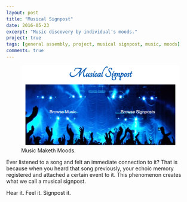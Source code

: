 ```yaml
---
layout: post
title: "Musical Signpost"
date: 2016-05-23
excerpt: "Music discovery by individual's moods."
project: true
tags: [general assembly, project, musical signpost, music, moods]
comments: true
---
```


<figure>
	<a href="https://intense-gorge-85005.herokuapp.com/"><img src="../assets/img/musicalSignpost.png"></a>
	<figcaption> Music Maketh Moods.</figcaption>
</figure>

Ever listened to a song and felt an immediate connection to it?
That is because when you heard that song previously, your echoic memory registered and attached a certain event to it.
This phenomenon creates what we call a musical signpost.

Hear it. Feel it. Signpost it.
